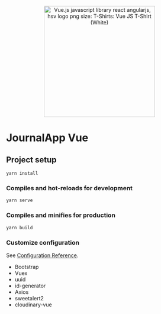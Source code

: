 <p align="center">
  <img alt="Vue.js javascript library react angularjs, hsv logo png size: T-Shirts: Vue JS T-Shirt (White)" onerror="this.onerror=null;this.src='https://i2.wp.com/coder.clothing/images/stories/virtuemart/product/vuejs-logo.png';" src="https://tse3.mm.bing.net/th?id=OIP.L4Fbo6gEQTCSpVZmgabUcgAAAA&amp;pid=Api" width="300">
</p>

# JournalApp Vue

## Project setup
```
yarn install
```

### Compiles and hot-reloads for development
```
yarn serve
```

### Compiles and minifies for production
```
yarn build
```

### Customize configuration
See [Configuration Reference](https://cli.vuejs.org/config/).

* Bootstrap
* Vuex
* uuid
* id-generator
* Axios
* sweetalert2
* cloudinary-vue
